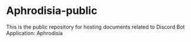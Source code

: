 # Aphrodisia-public
This is the public repository for hosting documents related to Discord Bot Application: Aphrodisia
